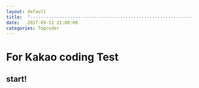 ```yaml
---
layout: default
title:  "-------------------------------------------------------------------------------------------------------------"
date:   2017-09-12 21:00:00
categories: Topcoder
---
```



# For Kakao coding Test

## start!
